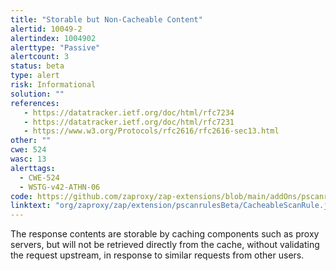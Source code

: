 ```yaml
---
title: "Storable but Non-Cacheable Content"
alertid: 10049-2
alertindex: 1004902
alerttype: "Passive"
alertcount: 3
status: beta
type: alert
risk: Informational
solution: ""
references:
   - https://datatracker.ietf.org/doc/html/rfc7234
   - https://datatracker.ietf.org/doc/html/rfc7231
   - https://www.w3.org/Protocols/rfc2616/rfc2616-sec13.html
other: ""
cwe: 524
wasc: 13
alerttags: 
  - CWE-524
  - WSTG-v42-ATHN-06
code: https://github.com/zaproxy/zap-extensions/blob/main/addOns/pscanrulesBeta/src/main/java/org/zaproxy/zap/extension/pscanrulesBeta/CacheableScanRule.java
linktext: "org/zaproxy/zap/extension/pscanrulesBeta/CacheableScanRule.java"
---
```

The response contents are storable by caching components such as proxy servers, but will not be retrieved directly from the cache, without validating the request upstream, in response to similar requests from other users. 
